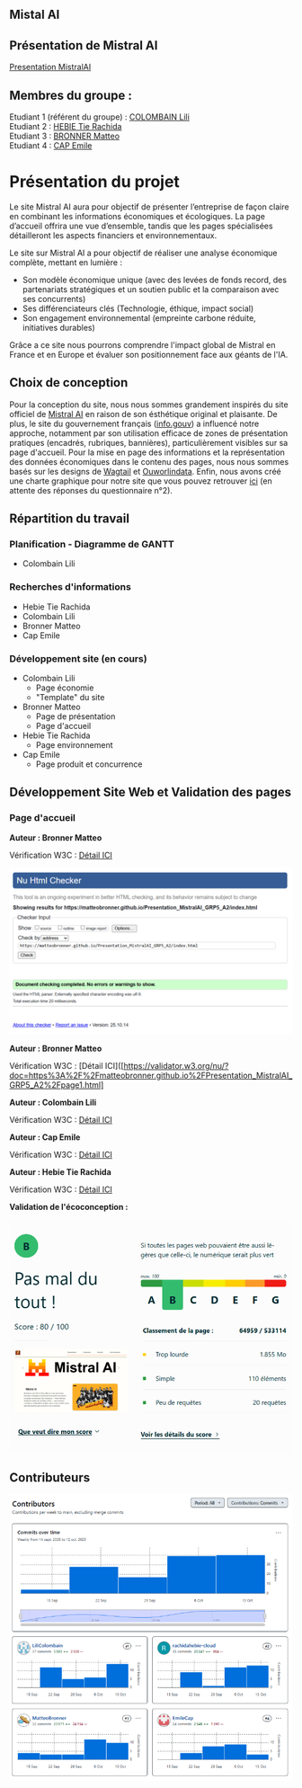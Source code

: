 ## Mistal AI

## Présentation de Mistral AI

[Presentation MistralAI](https://matteobronner.github.io/Presentation_MistralAI_GRP5_A2/)

## Membres du groupe :

Etudiant 1 (référent du groupe) :  [COLOMBAIN Lili](mailto:lili.colombain@edu.univ-fcomte.fr?subject=SAE_1_05_06)  
Etudiant 2 : [HEBIE Tie Rachida](mailto:tie_rachida.hebie@edu.univ-fcomte.fr?subject=SAE_1_05_06)   
Etudiant 3 : [BRONNER Matteo](mailto:matteo.bronner@edu.univ-fcomte.fr?subject=SAE_1_05_06)  
Etudiant 4 : [CAP Emile](mailto:emile.cap@edu.univ-fcomte.fr?subject=SAE_1_05_06)  


# Présentation du projet

Le site Mistral AI aura pour objectif de présenter l’entreprise de façon claire en combinant
les informations économiques et écologiques.
La page d’accueil offrira une vue d’ensemble, tandis que les pages spécialisées
détailleront les aspects financiers et environnementaux.

Le site sur Mistral AI a pour objectif de réaliser une analyse économique complète, mettant en lumière : 
  - Son modèle économique unique (avec des levées de fonds record, des partenariats stratégiques et un soutien public et la comparaison avec ses concurrents)
  - Ses différenciateurs clés (Technologie, éthique, impact social)
  - Son engagement environnemental (empreinte carbone réduite, initiatives durables)

Grâce a ce site nous pourrons comprendre l'impact global de Mistral en France et en Europe et évaluer son positionnement face aux géants de l'IA.

## Choix de conception  

Pour la conception du site, nous nous sommes grandement inspirés du site officiel de [Mistral AI](https://mistral.ai/fr) en raison de son ésthétique original et plaisante.
De plus, le site du gouvernement français ([info.gouv](https://www.info.gouv.fr)) a influencé notre approche, notamment par son utilisation efficace de zones de présentation pratiques (encadrés, rubriques, bannières), particulièrement visibles sur sa page d'accueil.
Pour la mise en page des informations et la représentation des données économiques dans le contenu des pages, nous nous sommes basés sur les designs de [Wagtail](https://wagtail.org) et [Ouworlindata](https://ourworldindata.org).
Enfin, nous avons créé une charte graphique pour notre site que vous pouvez retrouver [ici](doc/5_COLOMBAINLili_StyleTile.pdf) (en attente des réponses du questionnaire n°2).

## Répartition du travail

### Planification - Diagramme de GANTT

- Colombain Lili

### Recherches d'informations

- Hebie Tie Rachida 
- Colombain Lili
- Bronner Matteo
- Cap Emile


### Développement site (en cours)

- Colombain Lili
  - Page économie
  - "Template" du site 
- Bronner Matteo
  - Page de présentation
  - Page d'accueil
- Hebie Tie Rachida
  - Page environnement
- Cap Emile
  - Page produit et concurrence

## Développement Site Web et Validation des pages

### Page d'accueil

**Auteur : Bronner Matteo**  

Vérification W3C : [Détail ICI]([https://validator.w3.org/nu/?useragent=Validator.nu%2FLV+https%3A%2F%2Fvalidator.w3.org%2Fservices&acceptlanguage=&doc=https%3A%2F%2Fmatteobronner.github.io%2FPresentation_MistralAI_GRP5_A2%2Findex.html])


![capture d'écran de la conformité de la page d'accueil](doc/capture_1_W3C.png)

**Auteur : Bronner Matteo**  

Vérification W3C : [Détail ICI]([https://validator.w3.org/nu/?doc=https%3A%2F%2Fmatteobronner.github.io%2FPresentation_MistralAI_GRP5_A2%2Fpage1.html]

**Auteur : Colombain Lili** 

Vérification W3C : [Détail ICI]([https://validator.w3.org/nu/?doc=https%3A%2F%2Fmatteobronner.github.io%2FPresentation_MistralAI_GRP5_A2%2Fpage2.html])

**Auteur : Cap Emile**

Vérification W3C : [Détail ICI]([https://validator.w3.org/nu/?doc=https%3A%2F%2Fmatteobronner.github.io%2FPresentation_MistralAI_GRP5_A2%2Fpage3.html])

**Auteur : Hebie Tie Rachida**

Vérification W3C : [Détail ICI]([https://validator.w3.org/nu/?doc=https%3A%2F%2Fmatteobronner.github.io%2FPresentation_MistralAI_GRP5_A2%2Fpage4.html])

**Validation de l'écoconception :**

![capture d'écran sur le site https://www.ecoindex.fr/ pour tester l'eco-conception](doc/capture_1_ecoconcept.png)

## Contributeurs

![capture d'écran de sur la contribution des membres du projet](doc/livrable2_contributors.png)
